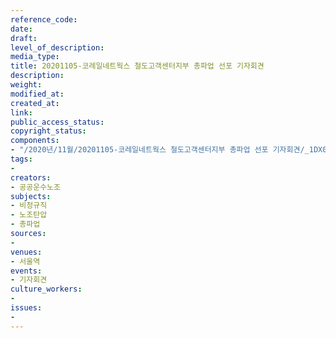 ```yaml
---
reference_code: 
date: 
draft: 
level_of_description: 
media_type: 
title: 20201105-코레일네트웍스 철도고객센터지부 총파업 선포 기자회견
description: 
weight: 
modified_at: 
created_at: 
link: 
public_access_status: 
copyright_status: 
components:
- "/2020년/11월/20201105-코레일네트웍스 철도고객센터지부 총파업 선포 기자회견/_1DX0055.JPG"
tags:
- 
creators:
- 공공운수노조
subjects:
- 비정규직
- 노조탄압
- 총파업
sources:
- 
venues:
- 서울역
events:
- 기자회견
culture_workers:
- 
issues:
- 
---
```

